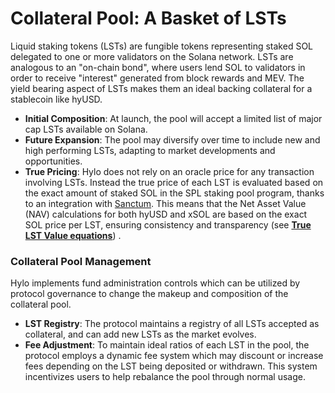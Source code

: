 # Collateral Pool: A Basket of LSTs

Liquid staking tokens (LSTs) are fungible tokens representing staked SOL delegated to one or more validators on the Solana network. LSTs are analogous to an "on-chain bond", where users lend SOL to validators in order to receive "interest" generated from block rewards and MEV. The yield bearing aspect of LSTs makes them an ideal backing collateral for a stablecoin like hyUSD.

* **Initial Composition**: At launch, the pool will accept a limited list of major cap LSTs available on Solana.
* **Future Expansion**: The pool may diversify over time to include new and high performing LSTs, adapting to market developments and opportunities.
* **True Pricing**: Hylo does not rely on an oracle price for any transaction involving LSTs. Instead the true price of each LST is evaluated based on the exact amount of staked SOL in the SPL staking pool program, thanks to an integration with [Sanctum](https://sanctum.so). This means that the Net Asset Value (NAV) calculations for both hyUSD and xSOL are based on the exact SOL price per LST, ensuring consistency and transparency (see [**True LST Value equations**](../technical-addendum/hylo-equations.md#id-1.-true-lst-value)) .

### Collateral Pool Management

Hylo implements fund administration controls which can be utilized by protocol governance to change the makeup and composition of the collateral pool.

* **LST Registry**: The protocol maintains a registry of all LSTs accepted as collateral, and can add new LSTs as the market evolves.
* **Fee Adjustment**: To maintain ideal ratios of each LST in the pool, the protocol employs a dynamic fee system which may discount or increase fees depending on the LST being deposited or withdrawn. This system incentivizes users to help rebalance the pool through normal usage.
